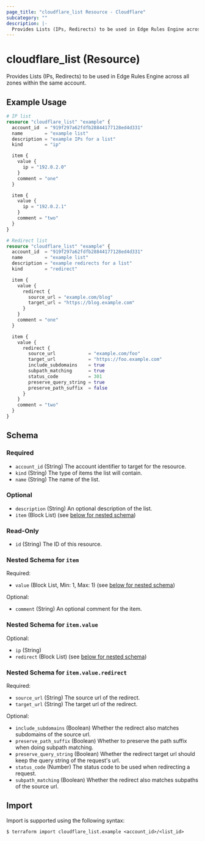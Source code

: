 ```yaml
---
page_title: "cloudflare_list Resource - Cloudflare"
subcategory: ""
description: |-
  Provides Lists (IPs, Redirects) to be used in Edge Rules Engine across all zones within the same account.
---
```


# cloudflare_list (Resource)

Provides Lists (IPs, Redirects) to be used in Edge Rules Engine across all zones within the same account.

## Example Usage

```terraform
# IP list
resource "cloudflare_list" "example" {
  account_id  = "919f297a62fdfb28844177128ed4d331"
  name        = "example list"
  description = "example IPs for a list"
  kind        = "ip"

  item {
    value {
      ip = "192.0.2.0"
    }
    comment = "one"
  }

  item {
    value {
      ip = "192.0.2.1"
    }
    comment = "two"
  }
}

# Redirect list
resource "cloudflare_list" "example" {
  account_id  = "919f297a62fdfb28844177128ed4d331"
  name        = "example list"
  description = "example redirects for a list"
  kind        = "redirect"

  item {
    value {
      redirect {
        source_url = "example.com/blog"
        target_url = "https://blog.example.com"
      }
    }
    comment = "one"
  }

  item {
    value {
      redirect {
        source_url            = "example.com/foo"
        target_url            = "https://foo.example.com"
        include_subdomains    = true
        subpath_matching      = true
        status_code           = 301
        preserve_query_string = true
        preserve_path_suffix  = false
      }
    }
    comment = "two"
  }
}
```
<!-- schema generated by tfplugindocs -->
## Schema

### Required

- `account_id` (String) The account identifier to target for the resource.
- `kind` (String) The type of items the list will contain.
- `name` (String) The name of the list.

### Optional

- `description` (String) An optional description of the list.
- `item` (Block List) (see [below for nested schema](#nestedblock--item))

### Read-Only

- `id` (String) The ID of this resource.

<a id="nestedblock--item"></a>
### Nested Schema for `item`

Required:

- `value` (Block List, Min: 1, Max: 1) (see [below for nested schema](#nestedblock--item--value))

Optional:

- `comment` (String) An optional comment for the item.

<a id="nestedblock--item--value"></a>
### Nested Schema for `item.value`

Optional:

- `ip` (String)
- `redirect` (Block List) (see [below for nested schema](#nestedblock--item--value--redirect))

<a id="nestedblock--item--value--redirect"></a>
### Nested Schema for `item.value.redirect`

Required:

- `source_url` (String) The source url of the redirect.
- `target_url` (String) The target url of the redirect.

Optional:

- `include_subdomains` (Boolean) Whether the redirect also matches subdomains of the source url.
- `preserve_path_suffix` (Boolean) Whether to preserve the path suffix when doing subpath matching.
- `preserve_query_string` (Boolean) Whether the redirect target url should keep the query string of the request's url.
- `status_code` (Number) The status code to be used when redirecting a request.
- `subpath_matching` (Boolean) Whether the redirect also matches subpaths of the source url.

## Import

Import is supported using the following syntax:
```shell
$ terraform import cloudflare_list.example <account_id>/<list_id>
```
